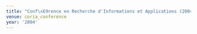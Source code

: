```yaml
---
title: "Conf\xE9rence en Recherche d'Informations et Applications (2004)"
venue: coria_conference
year: '2004'
---
```

